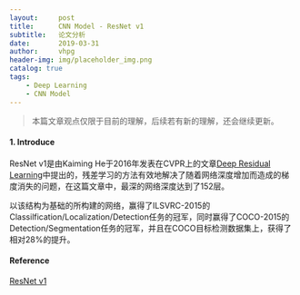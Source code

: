 ```yaml
---
layout:     post
title:      CNN Model - ResNet v1
subtitle:   论文分析
date:       2019-03-31
author:     vhpg
header-img: img/placeholder_img.png
catalog: true
tags:
    - Deep Learning
    - CNN Model
---
```

> 本篇文章观点仅限于目前的理解，后续若有新的理解，还会继续更新。

#### 1. Introduce
  ResNet v1是由Kaiming He于2016年发表在CVPR上的文章[Deep Residual Learning](http://openaccess.thecvf.com/content_cvpr_2016/papers/He_Deep_Residual_Learning_CVPR_2016_paper.pdf)中提出的，残差学习的方法有效地解决了随着网络深度增加而造成的梯度消失的问题，在这篇文章中，最深的网络深度达到了152层。

  以该结构为基础的所构建的网络，赢得了ILSVRC-2015的Classilfication/Localization/Detection任务的冠军，同时赢得了COCO-2015的Detection/Segmentation任务的冠军，并且在COCO目标检测数据集上，获得了相对28%的提升。

  



#### Reference
[ResNet v1](http://openaccess.thecvf.com/content_cvpr_2016/papers/He_Deep_Residual_Learning_CVPR_2016_paper.pdf)

